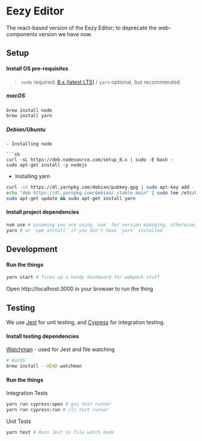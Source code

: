 # Eezy Editor

The react-based version of the Eezy Editor; to deprecate the web-components version we have now.

## Setup

#### Install OS pre-requisites

> `node` required: [8.x (latest LTS)](https://github.com/nodejs/Release#release-schedule) / `yarn` optional, but recommended

##### macOS

```sh
brew install node
brew install yarn
```

##### Debian/Ubuntu
```
- Installing node

```sh
curl -sL https://deb.nodesource.com/setup_8.x | sudo -E bash -
sudo apt-get install -y nodejs
```

- Installing yarn

```sh
curl -sS https://dl.yarnpkg.com/debian/pubkey.gpg | sudo apt-key add -
echo "deb https://dl.yarnpkg.com/debian/ stable main" | sudo tee /etc/apt/sources.list.d/yarn.list
sudo apt-get update && sudo apt-get install yarn
```

#### Install project dependencies

```sh
nvm use # assuming you are using `nvm` for version managing, otherwise, make sure you are using `node-8.x`
yarn # or `npm install` if you don't have `yarn` installed
```

## Development

#### Run the things

```sh
yarn start # fires up a handy dashboard for webpack stuff
```

Open http://localhost:3000 in your browser to run the thing

## Testing

We use [Jest](https://facebook.github.io/jest/docs/en/tutorial-react.html) for unit testing, and [Cypress](https://cypress.io) for integration testing.

#### Install testing dependencies

[Watchman](https://facebook.github.io/watchman/docs/install.html) - used for Jest and file watching

```sh
# macOS
brew install --HEAD watchman
```

#### Run the things

Integration Tests

```sh
yarn run cypress:open # gui test runner
yarn run cypress:run # cli test runner
```

Unit Tests

```sh
yarn test # Runs Jest in file watch mode
```
